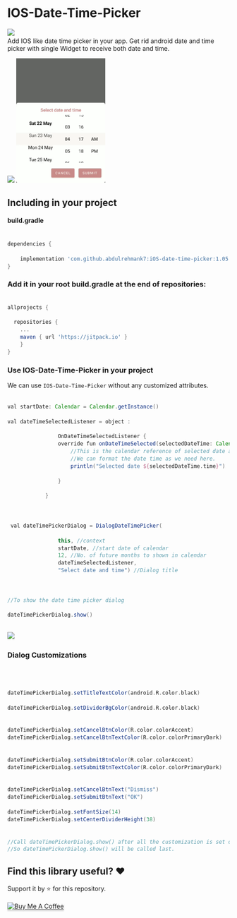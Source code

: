 # IOS-Date-Time-Picker
[![](https://jitpack.io/v/abdulrehmank7/iOS-date-time-picker.svg)](https://jitpack.io/#abdulrehmank7/iOS-date-time-picker)
<br>
Add IOS like date time picker in your app. Get rid android date and time picker with single Widget to receive both date and time.

<img src="https://github.com/abdulrehmank7/iOS-date-time-picker/blob/master/Web%201920%20%E2%80%93%209.png"> 
<img src="https://github.com/abdulrehmank7/IOS-Date-Time-Picker/blob/master/preview.gif" width="40%" height="40%"> 

## Including in your project

#### build.gradle

```gradle

dependencies {

    implementation 'com.github.abdulrehmank7:iOS-date-time-picker:1.05'
}

```

### Add it in your root build.gradle at the end of repositories:

```gradle

allprojects {

  repositories {
    ...
    maven { url 'https://jitpack.io' }
    }
}

```

### Use IOS-Date-Time-Picker in your project

We can use `IOS-Date-Time-Picker` without any customized attributes.<br>


```gradle

val startDate: Calendar = Calendar.getInstance()

val dateTimeSelectedListener = object :

                OnDateTimeSelectedListener {
                override fun onDateTimeSelected(selectedDateTime: Calendar) {
                    //This is the calendar reference of selected date and time. 
                    //We can format the date time as we need here.
                    println("Selected date ${selectedDateTime.time}")

                }

            }



 val dateTimePickerDialog = DialogDateTimePicker(

                this, //context
                startDate, //start date of calendar
                12, //No. of future months to shown in calendar 
                dateTimeSelectedListener,
                "Select date and time") //Dialog title

                

//To show the date time picker dialog

dateTimePickerDialog.show()



```
<img src="https://github.com/abdulrehmank7/iOS-date-time-picker/blob/master/Web%201920%20%E2%80%93%207.png">

### Dialog Customizations

```gradle



dateTimePickerDialog.setTitleTextColor(android.R.color.black)

dateTimePickerDialog.setDividerBgColor(android.R.color.black)


dateTimePickerDialog.setCancelBtnColor(R.color.colorAccent)
dateTimePickerDialog.setCancelBtnTextColor(R.color.colorPrimaryDark)


dateTimePickerDialog.setSubmitBtnColor(R.color.colorAccent)
dateTimePickerDialog.setSubmitBtnTextColor(R.color.colorPrimaryDark)


dateTimePickerDialog.setCancelBtnText("Dismiss")
dateTimePickerDialog.setSubmitBtnText("OK")

dateTimePickerDialog.setFontSize(14)
dateTimePickerDialog.setCenterDividerHeight(38)


//Call dateTimePickerDialog.show() after all the customization is set on dialog.
//So dateTimePickerDialog.show() will be called last.

```

## Find this library useful? :heart:

Support it by :star: for this repository.</br></br>
<a href="https://www.buymeacoffee.com/arkapp" target="_blank"><img src="https://www.buymeacoffee.com/assets/img/custom_images/orange_img.png" alt="Buy Me A Coffee" style="height: 41px !important;width: 174px !important;box-shadow: 0px 3px 2px 0px rgba(190, 190, 190, 0.5) !important;-webkit-box-shadow: 0px 3px 2px 0px rgba(190, 190, 190, 0.5) !important;" ></a>
